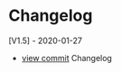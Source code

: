 # Changelog

[V1.5] - 2020-01-27

- [view commit](https://github.com/aalishaa/Alisha-Marugan/1a1c80e201aa3365123405352be64cf937dd2945) Changelog
